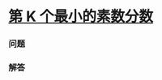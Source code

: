 # [第 K 个最小的素数分数](https://leetcode-cn.com/problems/k-th-smallest-prime-fraction)

### 问题



### 解答

```

```

